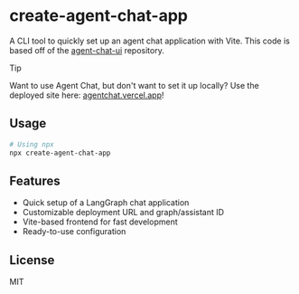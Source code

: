 # create-agent-chat-app

A CLI tool to quickly set up an agent chat application with Vite. This code is based off of the [agent-chat-ui](https://github.com/langchain-ai/agent-chat-ui) repository.

> [!TIP]
> Want to use Agent Chat, but don't want to set it up locally? Use the deployed site here: [agentchat.vercel.app](https://agentchat.vercel.app)!

## Usage

```bash
# Using npx
npx create-agent-chat-app
```

## Features

- Quick setup of a LangGraph chat application
- Customizable deployment URL and graph/assistant ID
- Vite-based frontend for fast development
- Ready-to-use configuration

## License

MIT

